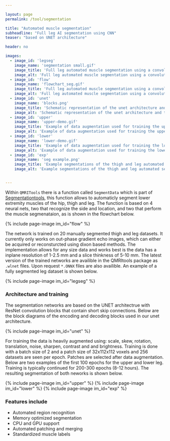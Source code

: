 ```yaml
---

layout: page
permalink: /tool/segmentation

title: "Automated muscle segmentation"
subheadline: "Full leg AI segmentation using CNN"
teaser: "based on UNET architecture"

header: no

images:
  - image_id: 'legseg'
    image_name: 'segmentation small.gif'
    image_title: 'Full leg automated muscle segmentation using a convolutional neural network with UNET architecture.'
    image_alt: 'Full leg automated muscle segmentation using a convolutional neural network with UNET architecture.'  
  - image_id: 'flow'
    image_name: 'flowchart_seg.gif'
    image_title: 'Full leg automated muscle segmentation using a convolutional neural network with UNET architecture.'
    image_alt: 'Full leg automated muscle segmentation using a convolutional neural network with UNET architecture.' 
  - image_id: 'unet'
    image_name: 'blocks.png'
    image_title: 'Schematic representation of the unet architecture and the unet encoding and decoding blocks.'
    image_alt: 'Schematic representation of the unet architecture and the unet encoding and decoding blocks.'
  - image_id: 'upper'
    image_name: 'upper-demo.gif'
    image_title: 'Example of data augmentation used for training the upper leg segmentation UNET.'
    image_alt: 'Example of data augmentation used for training the upper leg segmentation UNET.'         
  - image_id: 'lower'
    image_name: 'lower-demo.gif'
    image_title: 'Example of data augmentation used for training the lower leg segmentation UNET.'
    image_alt: 'Example of data augmentation used for training the lower leg segmentation UNET.'        
  - image_id: 'exp'
    image_name: 'seg example.png'
    image_title: 'Example segmentations of the thigh and leg automated segmention UNET neural networks.'
    image_alt: 'Example segmentations of the thigh and leg automated segmention UNET neural networks.' 


---
```


Within `QMRITools` there is a function called `SegmentData` which is part of [Segmentationtools](https://www.qmritools.com/tool/segmentationtools), this function allows to automaticly segment lower extremity muscles of the hip, thigh and leg.
The function is based on 4 neural nets, two that recognize the side and location, and two that perform the muscle segmenataion, as is shown in the flowchart below. 

{% include page-image im_id="flow" %}

The network is trained on 20 manually segmented thigh and leg datasets. It currently only works on out-phase gradient echo images, which can either be acquired 
or reconsturcted using dixon based methods. The implementation allows for any size data and works best is the data has a inplane resolution of 1-2.5 mm and a 
slice thinkness of 5-10 mm. The latest version of the trained networks are availible in the QMRItools package as `.wlnet` files. Upon request `*.ONNX` files are also
availible. An example of a fully segmented leg dataset is shown below.

{% include page-image im_id="legseg" %}

### Architecture and training

The segmentation networks are based on the UNET architectrue with ResNet convolution blocks that contain short skip connections. Below are the block diagrams of the encoding
and decoding blocks used in our unet architecture.

{% include page-image im_id="unet" %}

For training the data is heavily augmented using: scale, skew, rotation, translation, noise, sharpen, contrast and and brightness. Training is done with a batch size of 2 and a 
patch size of 32x112x112 voxels and 256 datasets are seen per epoch. Patches are selected after data augmentation. Below are two examples of the first 100 epochs for the upper and lower leg. 
Training is typically continued for 200-300 epochs (8-12 hours). The resulting segmentation of both neworks is shown below.

{% include page-image im_id="upper" %}
{% include page-image im_id="lower" %}
{% include page-image im_id="exp" %}

### Features include

- Automated region recognition
- Memory optimized segmentation
- CPU and GPU support
- Automated patching and merging
- Standardized muscle labels